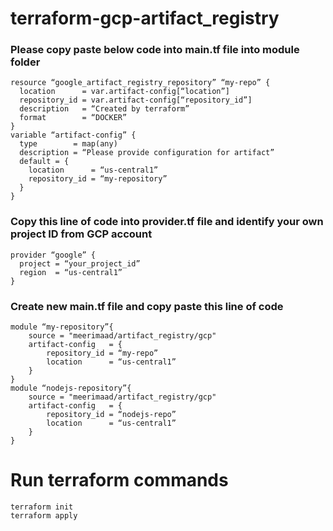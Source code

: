 # terraform-gcp-artifact_registry
### Please copy paste below code into main.tf file into module folder
```
resource “google_artifact_registry_repository” “my-repo” {
  location      = var.artifact-config[“location”]
  repository_id = var.artifact-config[“repository_id”]
  description   = “Created by terraform”
  format        = “DOCKER”
}
variable “artifact-config” {
  type        = map(any)
  description = “Please provide configuration for artifact”
  default = {
    location      = “us-central1”
    repository_id = “my-repository”
  }
}
```
### Copy this line of code into provider.tf file and identify your own project ID from GCP account
```
provider “google” {
  project = “your_project_id”
  region  = “us-central1”
}
```
### Create new main.tf file and copy paste this line of code
```
module “my-repository”{
    source = "meerimaad/artifact_registry/gcp"
    artifact-config   = {
        repository_id = “my-repo”
        location      = “us-central1”
    }
}
module “nodejs-repository”{
    source = "meerimaad/artifact_registry/gcp"
    artifact-config   = {
        repository_id = “nodejs-repo”
        location      = “us-central1”
    }
}
```
# Run terraform commands
```
terraform init
terraform apply
```






